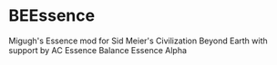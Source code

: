 # BEEssence
Migugh's Essence mod for Sid Meier's Civilization Beyond Earth with support by AC
Essence Balance
Essence Alpha
